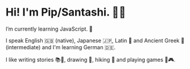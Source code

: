 # Hi! I'm Pip/Santashi. 🦇💖

I’m currently learning JavaScript. 🙇

I speak English 🇬🇧 (native), Japanese 🇯🇵, Latin 📜 and Ancient Greek 📜 (intermediate) and I'm learning German 🇩🇪.

I like writing stories 📚📝, drawing 🎨, hiking 🥾 and playing games 🎲🎮.

<!--
**santashifinn/santashifinn** is a ✨ _special_ ✨ repository because its `README.md` (this file) appears on your GitHub profile.

Here are some ideas to get you started:

- 🔭 I’m currently working on ...
- 🌱 I’m currently learning ...
- 👯 I’m looking to collaborate on ...
- 🤔 I’m looking for help with ...
- 💬 Ask me about ...
- 📫 How to reach me: ...
- 😄 Pronouns: ...
- ⚡ Fun fact: ...
-->
